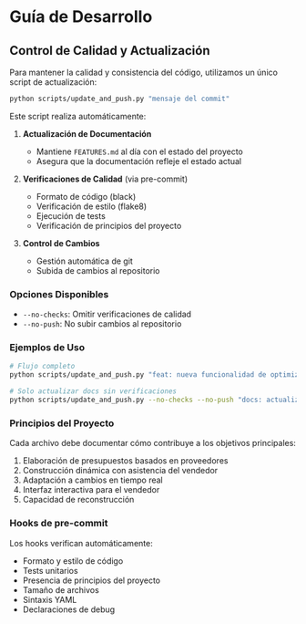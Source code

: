 # Guía de Desarrollo

## Control de Calidad y Actualización

Para mantener la calidad y consistencia del código, utilizamos un único script de actualización:

```bash
python scripts/update_and_push.py "mensaje del commit"
```

Este script realiza automáticamente:

1. **Actualización de Documentación**
   - Mantiene `FEATURES.md` al día con el estado del proyecto
   - Asegura que la documentación refleje el estado actual

2. **Verificaciones de Calidad** (via pre-commit)
   - Formato de código (black)
   - Verificación de estilo (flake8)
   - Ejecución de tests
   - Verificación de principios del proyecto

3. **Control de Cambios**
   - Gestión automática de git
   - Subida de cambios al repositorio

### Opciones Disponibles

- `--no-checks`: Omitir verificaciones de calidad
- `--no-push`: No subir cambios al repositorio

### Ejemplos de Uso

```bash
# Flujo completo
python scripts/update_and_push.py "feat: nueva funcionalidad de optimización"

# Solo actualizar docs sin verificaciones
python scripts/update_and_push.py --no-checks --no-push "docs: actualización de características"
```

### Principios del Proyecto

Cada archivo debe documentar cómo contribuye a los objetivos principales:

1. Elaboración de presupuestos basados en proveedores
2. Construcción dinámica con asistencia del vendedor
3. Adaptación a cambios en tiempo real
4. Interfaz interactiva para el vendedor
5. Capacidad de reconstrucción

### Hooks de pre-commit

Los hooks verifican automáticamente:

- Formato y estilo de código
- Tests unitarios
- Presencia de principios del proyecto
- Tamaño de archivos
- Sintaxis YAML
- Declaraciones de debug
